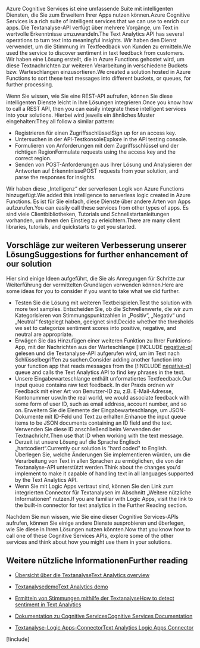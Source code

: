 <span data-ttu-id="e2181-101">Azure Cognitive Services ist eine umfassende Suite mit intelligenten Diensten, die Sie zum Erweitern Ihrer Apps nutzen können.</span><span class="sxs-lookup"><span data-stu-id="e2181-101">Azure Cognitive Services is a rich suite of intelligent services that we can use to enrich our apps.</span></span> <span data-ttu-id="e2181-102">Die Textanalyse-API verfügt über mehrere Vorgänge, um Text in wertvolle Erkenntnisse umzuwandeln.</span><span class="sxs-lookup"><span data-stu-id="e2181-102">The Text Analytics API has several operations to turn text into meaningful insights.</span></span> <span data-ttu-id="e2181-103">Wir haben den Dienst verwendet, um die Stimmung im Textfeedback von Kunden zu ermitteln.</span><span class="sxs-lookup"><span data-stu-id="e2181-103">We used the service to discover sentiment in text feedback from customers.</span></span> <span data-ttu-id="e2181-104">Wir haben eine Lösung erstellt, die in Azure Functions gehostet wird, um diese Textnachrichten zur weiteren Verarbeitung in verschiedene Buckets bzw. Warteschlangen einzusortieren.</span><span class="sxs-lookup"><span data-stu-id="e2181-104">We created a solution hosted in Azure Functions to sort these text messages into different buckets, or queues, for further processing.</span></span>

<span data-ttu-id="e2181-105">Wenn Sie wissen, wie Sie eine REST-API aufrufen, können Sie diese intelligenten Dienste leicht in Ihre Lösungen integrieren.</span><span class="sxs-lookup"><span data-stu-id="e2181-105">Once you know how to call a REST API, then you can easily integrate these intelligent services into your solutions.</span></span> <span data-ttu-id="e2181-106">Hierbei wird jeweils ein ähnliches Muster eingehalten:</span><span class="sxs-lookup"><span data-stu-id="e2181-106">They all follow a similar pattern:</span></span>

- <span data-ttu-id="e2181-107">Registrieren für einen Zugriffsschlüssel</span><span class="sxs-lookup"><span data-stu-id="e2181-107">Sign up for an access key.</span></span>
- <span data-ttu-id="e2181-108">Untersuchen in der API-Testkonsole</span><span class="sxs-lookup"><span data-stu-id="e2181-108">Explore in the API testing console.</span></span>
- <span data-ttu-id="e2181-109">Formulieren von Anforderungen mit dem Zugriffsschlüssel und der richtigen Region</span><span class="sxs-lookup"><span data-stu-id="e2181-109">Formulate requests using the access key and the correct region.</span></span>
- <span data-ttu-id="e2181-110">Senden von POST-Anforderungen aus Ihrer Lösung und Analysieren der Antworten auf Erkenntnisse</span><span class="sxs-lookup"><span data-stu-id="e2181-110">POST requests from your solution, and parse the responses for insights.</span></span>

<span data-ttu-id="e2181-111">Wir haben diese „Intelligenz“ der serverlosen Logik von Azure Functions hinzugefügt.</span><span class="sxs-lookup"><span data-stu-id="e2181-111">We added this intelligence to serverless logic created in Azure Functions.</span></span> <span data-ttu-id="e2181-112">Es ist für Sie einfach, diese Dienste über andere Arten von Apps aufzurufen.</span><span class="sxs-lookup"><span data-stu-id="e2181-112">You can easily call these services from other types of apps.</span></span> <span data-ttu-id="e2181-113">Es sind viele Clientbibliotheken, Tutorials und Schnellstartanleitungen vorhanden, um Ihnen den Einstieg zu erleichtern.</span><span class="sxs-lookup"><span data-stu-id="e2181-113">There are many client libraries, tutorials, and quickstarts to get you started.</span></span>

## <a name="suggestions-for-further-enhancement-of-our-solution"></a><span data-ttu-id="e2181-114">Vorschläge zur weiteren Verbesserung unserer Lösung</span><span class="sxs-lookup"><span data-stu-id="e2181-114">Suggestions for further enhancement of our solution</span></span>

<span data-ttu-id="e2181-115">Hier sind einige Ideen aufgeführt, die Sie als Anregungen für Schritte zur Weiterführung der vermittelten Grundlagen verwenden können.</span><span class="sxs-lookup"><span data-stu-id="e2181-115">Here are some ideas for you to consider if you want to take what we did further.</span></span>

- <span data-ttu-id="e2181-116">Testen Sie die Lösung mit weiteren Textbeispielen.</span><span class="sxs-lookup"><span data-stu-id="e2181-116">Test the solution with more text samples.</span></span> <span data-ttu-id="e2181-117">Entscheiden Sie, ob die Schwellenwerte, die wir zum Kategorisieren von Stimmungspunktzahlen in „Positiv“, „Negativ“ und „Neutral“ festgelegt haben, geeignet sind.</span><span class="sxs-lookup"><span data-stu-id="e2181-117">Decide whether the thresholds we set to categorize sentiment scores into positive, negative, and neutral are appropriate.</span></span>
- <span data-ttu-id="e2181-118">Erwägen Sie das Hinzufügen einer weiteren Funktion zu Ihrer Funktions-App, mit der Nachrichten aus der Warteschlange [!INCLUDE [negative-q](./q-name-negative.md)] gelesen und die Textanalyse-API aufgerufen wird, um im Text nach Schlüsselbegriffen zu suchen.</span><span class="sxs-lookup"><span data-stu-id="e2181-118">Consider adding another function into your function app that reads messages from the [!INCLUDE [negative-q](./q-name-negative.md)] queue and calls the Text Analytics API to find key phrases in the text.</span></span>
- <span data-ttu-id="e2181-119">Unsere Eingabewarteschlange enthält unformatiertes Textfeedback.</span><span class="sxs-lookup"><span data-stu-id="e2181-119">Our input queue contains raw text feedback.</span></span> <span data-ttu-id="e2181-120">In der Praxis ordnen wir Feedback mit einer Art von Benutzer-ID zu, z.B. E-Mail-Adresse, Kontonummer usw.</span><span class="sxs-lookup"><span data-stu-id="e2181-120">In the real world, we would associate feedback with some form of user ID, such as email address, account number, and so on.</span></span> <span data-ttu-id="e2181-121">Erweitern Sie die Elemente der Eingabewarteschlange, um JSON-Dokumente mit ID-Feld und Text zu erhalten.</span><span class="sxs-lookup"><span data-stu-id="e2181-121">Enhance the input queue items to be JSON documents containing an ID field and the text.</span></span> <span data-ttu-id="e2181-122">Verwenden Sie diese ID anschließend beim Verwenden der Textnachricht.</span><span class="sxs-lookup"><span data-stu-id="e2181-122">Then use that ID when working with the text message.</span></span>
- <span data-ttu-id="e2181-123">Derzeit ist unsere Lösung auf die Sprache Englisch „hartcodiert“.</span><span class="sxs-lookup"><span data-stu-id="e2181-123">Currently our solution is "hard coded" to English.</span></span> <span data-ttu-id="e2181-124">Überlegen Sie, welche Änderungen Sie implementieren würden, um die Verarbeitung von Text in allen Sprachen zu ermöglichen, die von der Textanalyse-API unterstützt werden.</span><span class="sxs-lookup"><span data-stu-id="e2181-124">Think about the changes you'd implement to make it capable of handling text in all languages supported by the Text Analytics API.</span></span>
- <span data-ttu-id="e2181-125">Wenn Sie mit Logic Apps vertraut sind, können Sie den Link zum integrierten Connector für Textanalysen im Abschnitt „Weitere nützliche Informationen“ nutzen.</span><span class="sxs-lookup"><span data-stu-id="e2181-125">If you are familiar with Logic Apps, visit the link to the built-in connector for text analytics in the Further Reading section.</span></span>

<span data-ttu-id="e2181-126">Nachdem Sie nun wissen, wie Sie eine dieser Cognitive Services-APIs aufrufen, können Sie einige andere Dienste ausprobieren und überlegen, wie Sie diese in Ihren Lösungen nutzen könnten.</span><span class="sxs-lookup"><span data-stu-id="e2181-126">Now that you know how to call one of these Cognitive Services APIs, explore some of the other services and think about how you might use them in your solutions.</span></span>

## <a name="further-reading"></a><span data-ttu-id="e2181-127">Weitere nützliche Informationen</span><span class="sxs-lookup"><span data-stu-id="e2181-127">Further reading</span></span>

- [<span data-ttu-id="e2181-128">Übersicht über die Textanalyse</span><span class="sxs-lookup"><span data-stu-id="e2181-128">Text Analytics overview</span></span>](https://docs.microsoft.com/azure/cognitive-services/text-analytics/overview)
- [<span data-ttu-id="e2181-129">Textanalysedemo</span><span class="sxs-lookup"><span data-stu-id="e2181-129">Text Analytics demo</span></span>](https://azure.microsoft.com/services/cognitive-services/text-analytics/)
- [<span data-ttu-id="e2181-130">Ermitteln von Stimmungen mithilfe der Textanalyse</span><span class="sxs-lookup"><span data-stu-id="e2181-130">How to detect sentiment in Text Analytics</span></span>](https://docs.microsoft.com/azure/cognitive-services/text-analytics/how-tos/text-analytics-how-to-sentiment-analysis)
- [<span data-ttu-id="e2181-131">Dokumentation zu Cognitive Services</span><span class="sxs-lookup"><span data-stu-id="e2181-131">Cognitive Services Documentation</span></span>](https://docs.microsoft.com/azure/cognitive-services/)

- [<span data-ttu-id="e2181-132">Textanalyse-Logic Apps-Connector</span><span class="sxs-lookup"><span data-stu-id="e2181-132">Text Analytics Logic Apps Connector</span></span>](https://docs.microsoft.com/connectors/cognitiveservicestextanalytics/)

[!include[](../../../includes/azure-sandbox-cleanup.md)]
